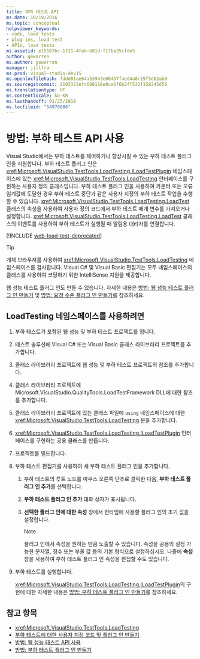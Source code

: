 ```yaml
---
title: 부하 테스트 API
ms.date: 10/19/2016
ms.topic: conceptual
helpviewer_keywords:
- code, load tests
- plug-ins, load test
- APIs, load tests
ms.assetid: e15567bc-1f21-4feb-b81d-f17ba35cfde5
author: gewarren
ms.author: gewarren
manager: jillfra
ms.prod: visual-studio-dev15
ms.openlocfilehash: fddd81ae64a53943e08457f4ed4a8c19f5d62ab0
ms.sourcegitcommit: 2193323efc608118e0ce6f6b2ff532f158245d56
ms.translationtype: HT
ms.contentlocale: ko-KR
ms.lasthandoff: 01/25/2019
ms.locfileid: "54970886"
---
```

# <a name="how-to-use-the-load-test-api"></a>방법: 부하 테스트 API 사용

Visual Studio에서는 부하 테스트를 제어하거나 향상시킬 수 있는 부하 테스트 플러그 인을 지원합니다. 부하 테스트 플러그 인은 <xref:Microsoft.VisualStudio.TestTools.LoadTesting.ILoadTestPlugin> 네임스페이스에 있는 <xref:Microsoft.VisualStudio.TestTools.LoadTesting> 인터페이스를 구현하는 사용자 정의 클래스입니다. 부하 테스트 플러그 인을 사용하여 카운터 또는 오류 임계값에 도달한 경우 부하 테스트 중단과 같은 사용자 지정의 부하 테스트 작업을 수행할 수 있습니다. <xref:Microsoft.VisualStudio.TestTools.LoadTesting.LoadTest> 클래스의 속성을 사용하여 사용자 정의 코드에서 부하 테스트 매개 변수를 가져오거나 설정합니다. <xref:Microsoft.VisualStudio.TestTools.LoadTesting.LoadTest> 클래스의 이벤트를 사용하여 부하 테스트가 실행될 때 알림용 대리자를 연결합니다.

[!INCLUDE [web-load-test-deprecated](includes/web-load-test-deprecated.md)]

> [!TIP]
> 개체 브라우저를 사용하여 <xref:Microsoft.VisualStudio.TestTools.LoadTesting> 네임스페이스를 검사합니다. Visual C# 및 Visual Basic 편집기는 모두 네임스페이스의 클래스를 사용하여 코딩하기 위한 IntelliSense 지원을 제공합니다.

웹 성능 테스트 플러그 인도 만들 수 있습니다. 자세한 내용은 [방법: 웹 성능 테스트 플러그 인 만들기](../test/how-to-create-a-web-performance-test-plug-in.md) 및 [방법: 요청 수준 플러그 인 만들기](../test/how-to-create-a-request-level-plug-in.md)를 참조하세요.

## <a name="to-use-the-loadtesting-namespace"></a>LoadTesting 네임스페이스를 사용하려면

1.  부하 테스트가 포함된 웹 성능 및 부하 테스트 프로젝트를 엽니다.

2.  테스트 솔루션에 Visual C# 또는 Visual Basic 클래스 라이브러리 프로젝트를 추가합니다.

3.  클래스 라이브러리 프로젝트에 웹 성능 및 부하 테스트 프로젝트의 참조를 추가합니다.

4.  클래스 라이브러리 프로젝트에 Microsoft.VisualStudio.QualityTools.LoadTestFramework DLL에 대한 참조를 추가합니다.

5.  클래스 라이브러리 프로젝트에 있는 클래스 파일에 `using` 네임스페이스에 대한 <xref:Microsoft.VisualStudio.TestTools.LoadTesting> 문을 추가합니다.

6.  <xref:Microsoft.VisualStudio.TestTools.LoadTesting.ILoadTestPlugin> 인터페이스를 구현하는 공용 클래스를 만듭니다.

7.  프로젝트를 빌드합니다.

8.  부하 테스트 편집기를 사용하여 새 부하 테스트 플러그 인을 추가합니다.

    1.  부하 테스트의 루트 노드를 마우스 오른쪽 단추로 클릭한 다음, **부하 테스트 플러그 인 추가**를 선택합니다.

    2.  **부하 테스트 플러그 인 추가** 대화 상자가 표시됩니다.

    3.  **선택한 플러그 인에 대한 속성** 창에서 런타임에 사용할 플러그 인의 초기 값을 설정합니다.

        > [!NOTE]
        > 플러그 인에서 속성을 원하는 만큼 노출할 수 있습니다. 속성을 공용의 설정 가능한 문자열, 정수 또는 부울 값 등의 기본 형식으로 설정하십시오. 나중에 **속성** 창을 사용하여 부하 테스트 플러그 인 속성을 편집할 수도 있습니다.

9. 부하 테스트를 실행합니다.

     <xref:Microsoft.VisualStudio.TestTools.LoadTesting.ILoadTestPlugin>의 구현에 대한 자세한 내용은 [방법: 부하 테스트 플러그 인 만들기](../test/how-to-create-a-load-test-plug-in.md)를 참조하세요.

## <a name="see-also"></a>참고 항목

- <xref:Microsoft.VisualStudio.TestTools.LoadTesting>
- [부하 테스트에 대한 사용자 지정 코드 및 플러그 인 만들기](../test/create-custom-code-and-plug-ins-for-load-tests.md)
- [방법: 웹 성능 테스트 API 사용](../test/how-to-use-the-web-performance-test-api.md)
- [방법: 부하 테스트 플러그 인 만들기](../test/how-to-create-a-load-test-plug-in.md)